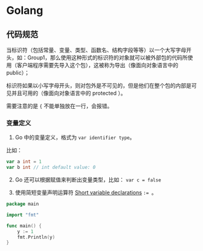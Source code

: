 # Golang

## 代码规范

当标识符（包括常量、变量、类型、函数名、结构字段等等）以一个大写字母开头，如：Group1，那么使用这种形式的标识符的对象就可以被外部包的代码所使用（客户端程序需要先导入这个包），这被称为导出（像面向对象语言中的 public）；

标识符如果以小写字母开头，则对包外是不可见的，但是他们在整个包的内部是可见并且可用的（像面向对象语言中的 protected ）。

需要注意的是 `{` 不能单独放在一行，会报错。

### 变量定义

1. Go 中的变量定义，格式为 `var identifier type`。

比如： 

```go
var a int = 1
var b int // int default value: 0
```

2. Go 还可以根据赋值来判断出变量类型，比如： `var c = false`

3. 使用简短变量声明运算符 [Short variable declarations](https://go.dev/ref/spec#Short_variable_declarations) `:= `。


```go
package main

import "fmt"

func main() {
	y := 1
	fmt.Println(y)
}
```
